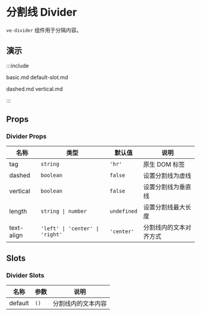 # 分割线 Divider

`ve-divider` 组件用于分隔内容。

## 演示

:::include

basic.md default-slot.md

dashed.md vertical.md

:::

## Props

### Divider Props

| 名称 | 类型 | 默认值 | 说明 |
| --- | --- | --- | --- |
| tag | `string` | `'hr'` | 原生 DOM 标签 |
| dashed | `boolean` | `false` | 设置分割线为虚线 |
| vertical | `boolean` | `false` | 设置分割线为垂直线 |
| length | `string \| number` | `undefined` | 设置分割线最大长度 |
| text-align | `'left' \| 'center' \| 'right'` | `'center'` | 分割线内的文本对齐方式 |

## Slots

### Divider Slots

| 名称    | 参数 | 说明       |
| ------- | ---- | ---------- |
| default | `()` | 分割线内的文本内容 |